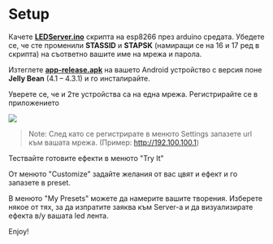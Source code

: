 # Setup

Качете **[LEDServer.ino](https://github.com/SimeonHG/LEDStripController/blob/master/LEDServer/LEDServer.ino "LEDServer.ino")** скрипта на esp8266  през arduino средата. Убедете се, че сте променили **STASSID** и **STAPSK** (намиращи се на 16 и 17 ред в скрипта) на съответно вашите име на мрежа и парола.

Изтеглете **[app-release.apk](https://github.com/SimeonHG/LEDStripController/blob/master/app-release.apk "app-release.apk")** на вашето Аndroid устройство с версия поне **Jelly Bean** (4.1 – 4.3.1)  и го инсталирайте. 

Уверете се, че и 2те устройства са на една мрежа.
Регистрирайте се в приложението


![](https://i.imgur.com/BAb0G3J.png)

>  Note: След като се регистрирате в менюто Settings запазете url към вашата мрежа. (Пример: http://192.100.100.1)

Тествайте готовите ефекти в менюто "Try It"

От менюто "Customize" задайте желания от вас цвят и ефект и го запазете в preset.

В менюто "My Presets" можете да намерите вашите творения. Изберете някое от тях, за да изпратите заяква към Server-a и да визуализирате ефекта в/у вашата led лента. 

Enjoy!
